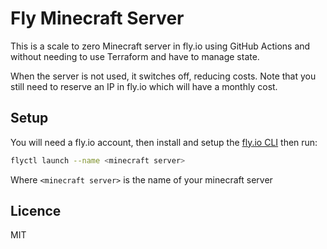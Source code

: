 # Fly Minecraft Server

This is a scale to zero Minecraft server in fly.io using GitHub Actions and without needing to use Terraform and have to manage state.

When the server is not used, it switches off, reducing costs. Note that you still need to reserve an IP in fly.io which will have a monthly cost.

## Setup

You will need a fly.io account, then install and setup the [fly.io CLI](https://fly.io/docs/flyctl/install/) then run:

```bash
flyctl launch --name <minecraft server>
```

Where `<minecraft server>` is the name of your minecraft server

## Licence

MIT
